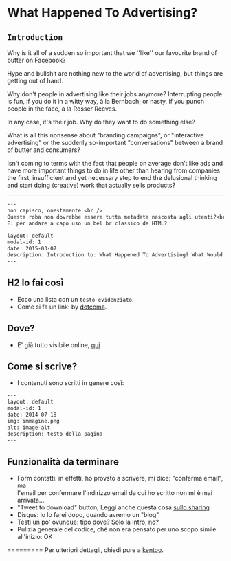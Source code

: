 What Happened To Advertising?
=========================

## `Introduction` 

Why is it all of a sudden so important that we ''like'' our favourite brand of butter on Facebook? 

Hype and bullshit are nothing new to the world of advertising, but things are getting out of hand.

Why don't people in advertising like their jobs anymore? Interrupting people is fun, if you do it in a witty way, à la Bernbach; or nasty, if you punch people in the face, à la Rosser Reeves.

In any case, it's their job. Why do they want to do something else?

What is all this nonsense about "branding campaigns", or "interactive advertising" or the suddenly so-important "conversations" between a brand of butter and consumers? 

Isn't coming to terms with the fact that people on average don’t like ads and have more important things to do in life other than hearing from companies the first, insufficient and yet necessary step to end the delusional thinking and start doing (creative) work that actually sells products?
- - -



```txt
---
non capisco, onestamente.<br /> 
Questa roba non dovrebbe essere tutta metadata nascosta agli utenti?<br />
E: per andare a capo uso un bel br classico da HTML?

layout: default
modal-id: 1
date: 2015-03-07
description: Introduction to: What Happened To Advertising? What Would Gossage Do?
---
```



## H2 lo fai così
 - Ecco una lista con un `testo evidenziato`.
 - Come si fa un link: by [dotcoma](http://dotcoma.it).
 
## Dove? 
 - E' già tutto visibile online, [qui](http://dotcoma.github.io/)

## Come si scrive?  
- I contenuti sono scritti in genere così: 

```txt
---
layout: default
modal-id: 1
date: 2014-07-18
img: immagine.png
alt: image-alt
description: testo della pagina
---
```

## Funzionalità da terminare
- Form contatti: in effetti, ho provsto a scrivere, mi dice: "conferma email", ma<br /> 
l'email per confermare l'indirizzo email da cui ho scritto non mi è mai arrivata...
- "Tweet to download" button; Leggi anche questa cosa [sullo sharing](http://blog.getsocial.io/why-dark-social-sharing-isnt-light-years-away)
- Disqus: io lo farei dopo, quando avremo un "blog"
- Testi un po' ovunque: tipo dove? Solo la Intro, no?
- Pulizia generale del codice, ché non era pensato per uno scopo simile all'inizio: OK

=========
Per ulteriori dettagli, chiedi pure a [kentoo](http://margiovanni.com).

